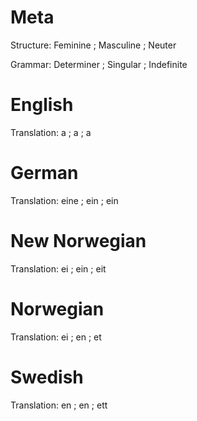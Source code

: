 Meta
====

Structure: Feminine ; Masculine ; Neuter

Grammar:   Determiner ; Singular ; Indefinite



English
=======

Translation: a ; a ; a



German
======

Translation: eine ; ein ; ein



New Norwegian
=============

Translation: ei ; ein ; eit



Norwegian
=========

Translation: ei ; en ; et



Swedish
=======

Translation: en ; en ; ett
